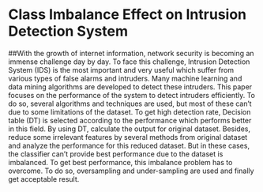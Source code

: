 # Class Imbalance Effect on Intrusion Detection System
##With the growth of internet information, network security is becoming an immense challenge day by day. To face this challenge, Intrusion Detection System (IDS) is the most important and very useful which suffer from various types of false alarms and intruders. Many machine learning and data mining algorithms are developed to detect these intruders. This paper focuses on the performance of the system to detect intruders efficiently. To do so, several algorithms and techniques are used, but most of these can’t due to some limitations of the dataset. To get high detection rate, Decision table (DT) is selected according to the performance which performs better in this field. By using DT, calculate the output for original dataset. Besides, reduce some irrelevant features by several methods from original dataset and analyze the performance for this reduced dataset. But in these cases, the classifier can’t provide best performance due to the dataset is imbalanced. To get best performance, this imbalance problem has to overcome. To do so, oversampling and under-sampling are used and finally get acceptable result.
